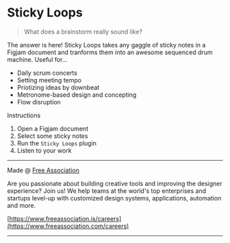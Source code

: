 # Sticky Loops

> What does a brainstorm really sound like?

The answer is here! Sticky Loops takes any gaggle of sticky notes in a Figjam document and tranforms them into an awesome sequenced drum machine. Useful for...

- Daily scrum concerts
- Setting meeting tempo
- Priotizing ideas by downbeat
- Metronome-based design and concepting
- Flow disruption

Instructions

1. Open a Figjam document
2. Select some sticky notes
3. Run the `Sticky Loops` plugin
4. Listen to your work

---

Made @ [Free Association](https://www.freeassociation.com)

Are you passionate about building creative tools and improving the designer experience? Join us! We help teams at the world's top enterprises and startups level-up with customized design systems, applications, automation and more.

[https://www.freeassociation.is/careers](https://www.freeassociation.com/careers)

---
